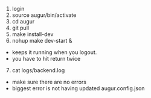 1. login
2. source augur/bin/activate
3. cd augur
4. git pull
5. make install-dev
6. nohup make dev-start &  
  - keeps it running when you logout.
  - you have to hit return twice
7. cat logs/backend.log
  - make sure there are no errors
  - biggest error is not having updated augur.config.json
